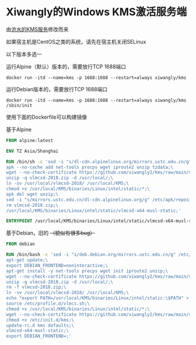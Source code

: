 # Xiwangly的Windows KMS激活服务端

由[沧水的KMS服务](https://kms.cangshui.net/)修改而来

如果宿主机是CentOS之类的系统，请先在宿主机关闭SELinux

以下版本多选一

运行Alpine（默认）版本的，需要放行TCP 1688端口
```shell
docker run -itd --name=kms -p 1688:1688 --restart=always xiwangly/kms
```

运行Debian版本的，需要放行TCP 1688端口
```shell
docker run -itd --name=kms -p 1688:1688 --restart=always xiwangly/kms /sbin/init
```

使用下面的Dockerfile可以构建镜像

基于Alpine
```Dockerfile
FROM alpine:latest

ENV TZ Asia/Shanghai

RUN /bin/sh -c 'sed -i "s/dl-cdn.alpinelinux.org/mirrors.ustc.edu.cn/g" /etc/apk/repositories;\
apk --no-cache add net-tools procps wget iproute2 unzip tzdata;\
wget --no-check-certificate https://github.com/xiwangly2/kms/raw/main/src/vlmcsd-2018.zip;\
unzip -q vlmcsd-2018.zip -d /usr/local/;\
ln -sv /usr/local/vlmcsd-2018/ /usr/local/KMS;\
chmod +x /usr/local/KMS/binaries/Linux/intel/static/*;\
apk del wget unzip;\
sed -i "s/mirrors.ustc.edu.cn/dl-cdn.alpinelinux.org/g" /etc/apk/repositories;\
rm vlmcsd-2018.zip;\
/usr/local/KMS/binaries/Linux/intel/static/vlmcsd-x64-musl-static;'

ENTRYPOINT /usr/local/KMS/binaries/Linux/intel/static/vlmcsd-x64-musl-static;/bin/sh
```
基于Debian，旧的 ~~（貌似有很多bug）~~
```Dockerfile
FROM debian

RUN /bin/bash -c 'sed -i "s/deb.debian.org/mirrors.ustc.edu.cn/g" /etc/apt/sources.list;\
apt-get update;\
export DEBIAN_FRONTEND=noninteractive;\
apt-get install -y net-tools procps wget init iproute2 unzip;\
wget --no-check-certificate https://github.com/xiwangly2/kms/raw/main/src/vlmcsd-2018.zip;\
unzip -q vlmcsd-2018.zip -d /usr/local/;\
rm -f vlmcsd-2018.zip;\
ln -sv /usr/local/vlmcsd-2018/ /usr/local/KMS;\
echo "export PATH=/usr/local/KMS/binaries/Linux/intel/static:\$PATH" > /etc/profile.d/vlmcs.sh;\
source /etc/profile.d/vlmcs.sh;\
chmod +x /usr/local/KMS/binaries/Linux/intel/static/*;\
wget --no-check-certificate https://github.com/xiwangly2/kms/raw/main/src/kms.sh -O /etc/init.d/kms;\
chmod +x /etc/init.d/kms;\
update-rc.d kms defaults;\
vlmcsd-x64-musl-static;\
export DEBIAN_FRONTEND=;'
```


